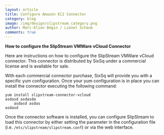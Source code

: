 ```yaml
---
layout: article
title: Configure Amazon EC2 Connector
category: blog
image: /img/design/slipstream_category.png
author: Marc-Elian Bégin / Lionel Schaub
comments: true
---
```


**How to configure the SlipStream VMWare vCloud Connector**

Here are instructions on how to configure the SlipStream VMWare vCloud connector.  This connector
is distributed by SixSq under a commercial license and is available for sale.

With each commercial connector purchase, SixSq will provide you with a specific yum configuration.
Once your yum configuration is in place you can install the connector executing the following command:

	yum install slipstream-connector-vcloud 
	asdasd asdasda
		asdasd asdas
	asdasd
	

Once the connector software is installed, you can configure SlipStream to load this connector
by either setting the parameter in the configuration file (i.e. `/etc/slipstream/slipstream.conf`)
or via the web interface.

  


<span class='contact-us-placeholder'></span>


